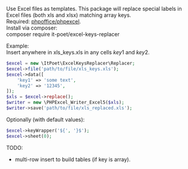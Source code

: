 Use Excel files as templates. This package will replace special labels in Excel files (both xls and xlsx) matching array keys.  
Required: [phpoffice/phpexcel](https://github.com/PHPOffice/PHPExcel).  
Install via composer:  
composer require it-poet/excel-keys-replacer

Example:  
Insert anywhere in xls_keys.xls in any cells ${key1}$ and ${key2}$.  
```php
$excel = new \ItPoet\ExcelKeysReplacer\Replacer;  
$excel->file('path/to/file/xls_keys.xls');            
$excel->data([  
    'key1' => 'some text',  
    'key2' => '12345',  
]);  
$xls = $excel->replace();  
$writer = new \PHPExcel_Writer_Excel5($xls);  
$writer->save('path/to/file/xls_replaced.xls'); 
 ```        
Optionally (with default values):  
```php
$excel->keyWrapper('${', '}$');  
$excel->sheet(0);
```
TODO:
- multi-row insert to build tables (if key is array).
